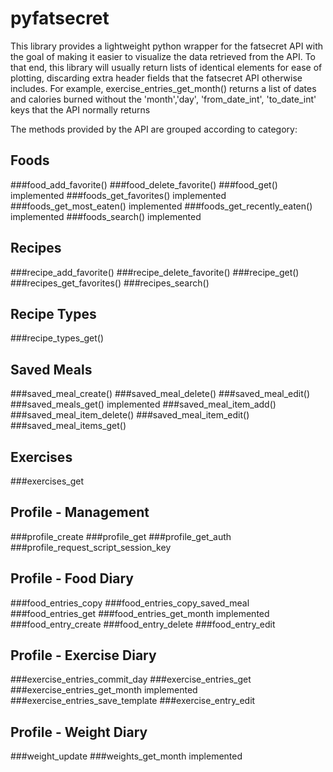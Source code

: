 pyfatsecret
===========

This library provides a lightweight python wrapper for the fatsecret API with the goal of making it easier to visualize the data retrieved from the API. To that end, this library will usually return lists of identical elements for ease of plotting, discarding extra header fields that the fatsecret API otherwise includes. For example, exercise_entries_get_month() returns a list of dates and calories burned without the 'month','day', 'from_date_int', 'to_date_int' keys that the API normally returns 


The methods provided by the API are grouped according to category:

Foods
---
###food_add_favorite()
###food_delete_favorite() 
###food_get() 
implemented
###foods_get_favorites() 
implemented
###foods_get_most_eaten() 
implemented
###foods_get_recently_eaten() 
implemented
###foods_search() 
implemented

Recipes
---
###recipe_add_favorite() 
###recipe_delete_favorite() 
###recipe_get() 
###recipes_get_favorites() 
###recipes_search() 

Recipe Types
---
###recipe_types_get() 

Saved Meals
---
###saved_meal_create() 
###saved_meal_delete() 
###saved_meal_edit() 
###saved_meals_get() 
implemented
###saved_meal_item_add() 
###saved_meal_item_delete() 
###saved_meal_item_edit() 
###saved_meal_items_get() 

Exercises
---
###exercises_get 

Profile - Management
---
###profile_create 
###profile_get 
###profile_get_auth 
###profile_request_script_session_key 

Profile - Food Diary
---
###food_entries_copy 
###food_entries_copy_saved_meal 
###food_entries_get 
###food_entries_get_month 
implemented
###food_entry_create 
###food_entry_delete 
###food_entry_edit 

Profile - Exercise Diary
---
###exercise_entries_commit_day 
###exercise_entries_get 
###exercise_entries_get_month 
implemented
###exercise_entries_save_template 
###exercise_entry_edit 

Profile - Weight Diary
---
###weight_update 
###weights_get_month
implemented

